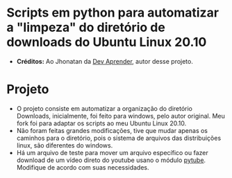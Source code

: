 # Scripts em python para automatizar a "limpeza" do diretório de downloads do Ubuntu Linux 20.10

* **Créditos:** Ao Jhonatan da [Dev Aprender](https://www.devaprender.com), autor desse projeto.

# Projeto
* O projeto consiste em automatizar a organização do diretório Downloads, inicialmente, foi feito para windows, pelo autor original. Meu fork foi para adaptar os scripts ao meu Ubuntu Linux 20.10.
* Não foram feitas grandes modificações, tive que mudar apenas os caminhos para o diretório, pois o sistema de arquivos das distribuições linux, são diferentes do windows.
* Há um arquivo de teste para mover um arquivo específico ou fazer download de um vídeo direto do youtube usano o módulo [pytube](https://pypi.org/project/pytube/). Modifique de acordo com suas necessidades.
